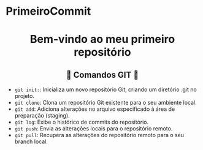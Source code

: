# PrimeiroCommit
<h1 align="center"> Bem-vindo ao meu primeiro repositório</h1>
<h2 align="center">🍉 Comandos GIT 🍉</h2>

- `git init:`: Inicializa um novo repositório Git, criando um diretório .git no projeto.
- `git clone`: Clona um repositório Git existente para o seu ambiente local.
- `git add`: Adiciona alterações no arquivo especificado à área de preparação (staging).
- `git log`: Exibe o histórico de commits do repositório.
- `git push`: Envia as alterações locais para o repositório remoto.
- `git pull`: Recupera as alterações do repositório remoto para o seu branch local.
